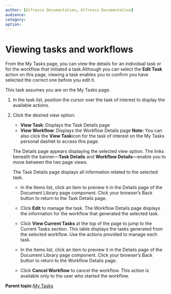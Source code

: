 ```yaml
---
author: [Alfresco Documentation, Alfresco Documentation]
audience: 
category: 
option: 
---
```


# Viewing tasks and workflows

From the My Tasks page, you can view the details for an individual task or for the workflow that initiated a task.Although you can select the **Edit Task** action on this page, viewing a task enables you to confirm you have selected the correct one before you edit it.

This task assumes you are on the My Tasks page.

1.  In the task list, position the cursor over the task of interest to display the available actions.

2.  Click the desired view option:

    -   **View Task**: Displays the Task Details page
    -   **View Workflow**: Displays the Workflow Details page
    **Note:** You can also click the **View Task**icon for the task of interest on the My Tasks personal dashlet to access this page.

    The Details page appears displaying the selected view option. The links beneath the banner—**Task Details** and **Workflow Details**—enable you to move between the two page views.

    The Task Details page displays all information related to the selected task.

    -   In the Items list, click an item to preview it in the Details page of the Document Library page component. Click your browser’s Back button to return to the Task Details page.
    -   Click **Edit** to manage the task.
    The Workflow Details page displays the information for the workflow that generated the selected task.

    -   Click **View Current Tasks** at the top of the page to jump to the Current Tasks section. This table displays the tasks generated from the selected workflow. Use the actions provided to manage each task.
    -   In the Items list, click an item to preview it in the Details page of the Document Library page component. Click your browser’s Back button to return to the Workflow Details page.
    -   Click **Cancel Workflow** to cancel the workflow. This action is available only to the user who started the workflow.

**Parent topic:**[My Tasks](../tasks/more-menu-mytasks.md)

